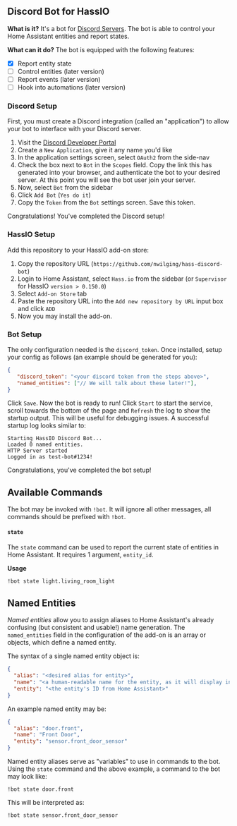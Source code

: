 ## Discord Bot for HassIO

**What is it?** It's a bot for [Discord Servers](https://discordapp.com/). The bot is able to control
your Home Assistant entities and report states.

**What can it do?** The bot is equipped with the following features:
* [x] Report entity state
* [ ] Control entities (later version)
* [ ] Report events (later version)
* [ ] Hook into automations (later version)

### Discord Setup

First, you must create a Discord integration (called an "application") to allow your bot to interface
with your Discord server.

1. Visit the [Discord Developer Portal](https://discordapp.com/developers/applications)
2. Create a `New Application`, give it any name you'd like
3. In the application settings screen, select `OAuth2` from the side-nav
4. Check the box next to `Bot` in the `Scopes` field. Copy the link this has generated into your
browser, and authenticate the bot to your desired server. At this point you will see the bot user
join your server.
5. Now, select `Bot` from the sidebar
6. Click `Add Bot` (`Yes do it`)
7. Copy the `Token` from the `Bot` settings screen. Save this token.

Congratulations! You've completed the Discord setup!

### HassIO Setup

Add this repository to your HassIO add-on store:
1. Copy the repository URL (`https://github.com/nwilging/hass-discord-bot`)
2. Login to Home Assistant, select `Hass.io` from the sidebar (or `Supervisor` for
HassIO `version > 0.150.0`)
3. Select `Add-on Store` tab
4. Paste the repository URL into the `Add new repository by URL` input box and click `ADD`
5. Now you may install the add-on.

### Bot Setup

The only configuration needed is the `discord_token`. Once installed, setup your config as follows
(an example should be generated for you):
```json
{
   "discord_token": "<your discord token from the steps above>",
   "named_entities": ["// We will talk about these later!"], 
}
```

Click `Save`. Now the bot is ready to run! Click `Start` to start the service, scroll towards the
bottom of the page and `Refresh` the log to show the startup output. This will be useful for debugging
issues. A successful startup log looks similar to:
```
Starting HassIO Discord Bot...
Loaded 0 named entities.
HTTP Server started
Logged in as test-bot#1234!
```

Congratulations, you've completed the bot setup!

## Available Commands

The bot may be invoked with `!bot`. It will ignore all other messages, all commands should be
prefixed with `!bot`.

#### `state`

The `state` command can be used to report the current state of entities in Home Assistant. It
requires 1 argument, `entity_id`.

**Usage**
```
!bot state light.living_room_light
```

## Named Entities

_Named entities_ allow you to assign aliases to Home Assistant's already confusing (but consistent
and usable!) name generation. The `named_entities` field in the configuration of the add-on is
an array or objects, which define a named entity.

The syntax of a single named entity object is:
```json
{
  "alias": "<desired alias for entity>",
  "name": "<a human-readable name for the entity, as it will display in Discord>",
  "entity": "<the entity's ID from Home Assistant>"
}
```

An example named entity may be:
```json
{
  "alias": "door.front",
  "name": "Front Door",
  "entity": "sensor.front_door_sensor"
}
```

Named entity aliases serve as "variables" to use in commands to the bot. Using the `state` command
and the above example, a command to the bot may look like:
```
!bot state door.front
```

This will be interpreted as:
```
!bot state sensor.front_door_sensor
```